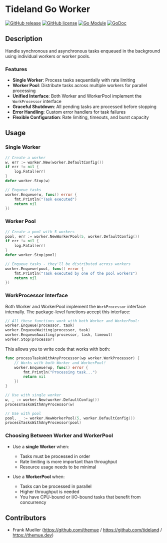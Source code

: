 # Tideland Go Worker

[![GitHub release](https://img.shields.io/github/release/tideland/go-worker.svg)](https://github.com/tideland/go-worker)
[![GitHub license](https://img.shields.io/badge/license-New%20BSD-blue.svg)](https://raw.githubusercontent.com/tideland/go-worker/main/LICENSE)
[![Go Module](https://img.shields.io/github/go-mod/go-version/tideland/go-worker)](https://github.com/tideland/go-worker/blob/main/go.mod)
[![GoDoc](https://godoc.org/tideland.dev/go/worker?status.svg)](https://pkg.go.dev/mod/tideland.dev/go/worker?tab=packages)

## Description

Handle synchronous and asynchronous tasks enqueued in the background using individual workers or worker pools.

### Features

- **Single Worker**: Process tasks sequentially with rate limiting
- **Worker Pool**: Distribute tasks across multiple workers for parallel processing
- **Unified Interface**: Both Worker and WorkerPool implement the `WorkProcessor` interface
- **Graceful Shutdown**: All pending tasks are processed before stopping
- **Error Handling**: Custom error handlers for task failures
- **Flexible Configuration**: Rate limiting, timeouts, and burst capacity

## Usage

### Single Worker

```go
// Create a worker
w, err := worker.New(worker.DefaultConfig())
if err != nil {
    log.Fatal(err)
}
defer worker.Stop(w)

// Enqueue tasks
worker.Enqueue(w, func() error {
    fmt.Println("Task executed")
    return nil
})
```

### Worker Pool

```go
// Create a pool with 5 workers
pool, err := worker.NewWorkerPool(5, worker.DefaultConfig())
if err != nil {
    log.Fatal(err)
}
defer worker.Stop(pool)

// Enqueue tasks - they'll be distributed across workers
worker.Enqueue(pool, func() error {
    fmt.Println("Task executed by one of the pool workers")
    return nil
})
```

### WorkProcessor Interface

Both Worker and WorkerPool implement the `WorkProcessor` interface internally. The package-level functions accept this interface:

```go
// All these functions work with both Worker and WorkerPool:
worker.Enqueue(processor, task)
worker.EnqueueWaiting(processor, task)
worker.EnqueueAwaiting(processor, task, timeout)
worker.Stop(processor)
```

This allows you to write code that works with both:

```go
func processTasksWithAnyProcessor(wp worker.WorkProcessor) {
    // Works with both Worker and WorkerPool!
    worker.Enqueue(wp, func() error {
        fmt.Println("Processing task...")
        return nil
    })
}

// Use with single worker
w, _ := worker.New(worker.DefaultConfig())
processTasksWithAnyProcessor(w)

// Use with pool
pool, _ := worker.NewWorkerPool(5, worker.DefaultConfig())
processTasksWithAnyProcessor(pool)
```

### Choosing Between Worker and WorkerPool

- Use a **single Worker** when:
  - Tasks must be processed in order
  - Rate limiting is more important than throughput
  - Resource usage needs to be minimal

- Use a **WorkerPool** when:
  - Tasks can be processed in parallel
  - Higher throughput is needed
  - You have CPU-bound or I/O-bound tasks that benefit from concurrency

## Contributors

- Frank Mueller (https://github.com/themue / https://github.com/tideland / https://themue.dev)
